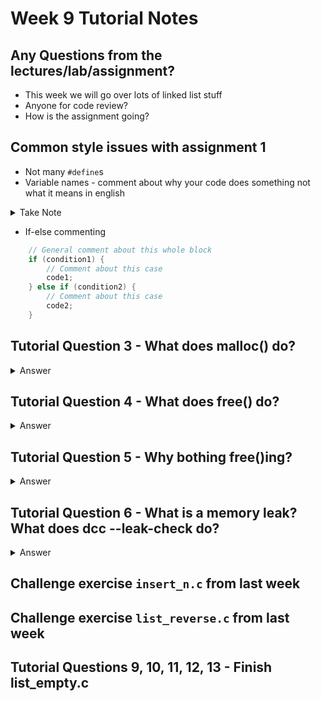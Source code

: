 # Week 9 Tutorial Notes

## Any Questions from the lectures/lab/assignment?

* This week we will go over lots of linked list stuff
* Anyone for code review?
* How is the assignment going?

## Common style issues with assignment 1

* Not many `#define`s
* Variable names - comment about why your code does something not what it means in english
<details>
<summary>Take Note</summary>

![Image](/images/variablenames.jpg)

</details>

* If-else commenting

```c
    // General comment about this whole block
    if (condition1) {
        // Comment about this case
        code1;
    } else if (condition2) {
        // Comment about this case
        code2;
    }
```

## Tutorial Question 3 - What does malloc() do?

<details>
<summary>Answer</summary>

If we answer this with a diagram, we can show that the memory allocated using malloc is outside the memory for any function, so it lasts beyond the functions themselves.
Malloc() will always return a pointer that will give us the address of this memory. This means we will have a pointer to a variable that won't be cleaned up automatically and we can pass that around between functions etc.

The input to malloc() will be the number of bytes needed to store the variable. We will nearly always use sizeof() to find out this value.

The code below can be useful, but there's not much there. It's more useful to think about what "allocating memory" means. It's basically the idea that we're creating a new variable, except it's only accessible by a pointer and it lasts after the function that created it has returned.

```c
    // a generic linked list node (we could use any struct we want here)
    struct node {
        int data;
        struct node * next;
    };

    struct node *makeNode(int inputData) {
        struct node *n;
        n = malloc(sizeof (struct node));
        return n;
    }
```

</details>

## Tutorial Question 4 - What does free() do?

<details>
<summary>Answer</summary>

Free will return allocated memory to the computer. This means it will follow the pointer (which it is given as input) to a memory location and free as much memory as the pointer has allocated to it, using the pointer's type to decide exactly how much memory that is.

It is not the same as removing it from the linked list!! (As you will see in this lab)

</details>

## Tutorial Question 5 - Why bothing free()ing?

<details>
<summary>Answer</summary>

A use after free error occurs when memory which has deallocated with free is subsequently used. Here is a very simple example:

```c
    free(p);
    printf("%d\n", p->data);
```

Students often incorrectly believe that it is must be safe to access p->data because nothing can have changed.
Commonly free will change the contents of the memory it is given (back) to record its internal housekeeping information.

More generally in a threaded program a malloc could be called in another thread between the free and the printf.

In more complex programs its common mistake for programmers to free some memory, for example holding a struct, but forget that it is still being used elsewhere in their code (probably via different pointer).

As their code keeps executing if malloc is called again to store another struct it is likely to be allocated the recently freed memory.

This means what are meant to be two structs containing different values are now occupying the one piece of memory.

This has disastrous results as assignments to one struct change the other.

Not only is this is very difficult to debug, but malicious users exploit these error (in extremely convoluted ways) to bypass security.

So essentially:

1. you malloc some memory
2. you free that memory
3. you forget you've freed it, and try to use it again e.g. dereference fields in a struct
4. somewhere between steps 2 and 3, I malloced memory which ended up in the same memory as yours was
5. I put whatever I want in that memory; when you try to use it, you get whatever I've put there

(this might not sound so bad in the scope of COMP1511 code, but it's very dangerous when it comes to things like function pointers, wherein UAF means you can have arbitrary code execution. yay security.)

</details>

## Tutorial Question 6 - What is a memory leak? What does dcc --leak-check do?

<details>
<summary>Answer</summary>

A memory leak is when a program doesn't free memory allocated with malloc.

This is (generally) not important in the programs we write in COMP1511 because they run only for short periods of time and allocate small amounts of memory.

But if, for example, a web browser allocates memory (calls malloc) every time a user visits a page but doesn't free the memory (call free) when they leave the page, the web browser's memory use will steadily grow, eventually causing performance problems and then if it exhausts available memory, termination.

So we want you to practice free-ing memory in lab exercises.

dcc --leak-check warns you when you haven't freed your memory. It uses an underlying tool named valgrind. It translates valgrind output into something hopefully a COMP1511 student can understand.

Note, the operating system reclaims all memory when a program exits.

</details>

## Challenge exercise `insert_n.c` from last week

## Challenge exercise `list_reverse.c` from last week

## Tutorial Questions 9, 10, 11, 12, 13 - Finish list_empty.c


